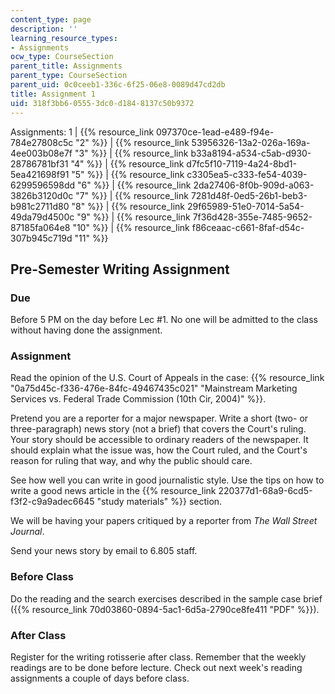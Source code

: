 ```yaml
---
content_type: page
description: ''
learning_resource_types:
- Assignments
ocw_type: CourseSection
parent_title: Assignments
parent_type: CourseSection
parent_uid: 0c0ceeb1-336c-6f25-06e8-0089d47cd2db
title: Assignment 1
uid: 318f3bb6-0555-3dc0-d184-8137c50b9372
---
```


Assignments: 1 | {{% resource_link 097370ce-1ead-e489-f94e-784e27808c5c "2" %}} | {{% resource_link 53956326-13a2-026a-169a-4ee003b08e7f "3" %}} | {{% resource_link b33a8194-a534-c5ab-d930-28786781bf31 "4" %}} | {{% resource_link d7fc5f10-7119-4a24-8bd1-5ea421698f91 "5" %}} | {{% resource_link c3305ea5-c333-fe54-4039-6299596598dd "6" %}} | {{% resource_link 2da27406-8f0b-909d-a063-3826b3120d0c "7" %}} | {{% resource_link 7281d48f-0ed5-26b1-beb3-b981c2711d80 "8" %}} | {{% resource_link 29f65989-51e0-7014-5a54-49da79d4500c "9" %}} | {{% resource_link 7f36d428-355e-7485-9652-87185fa064e8 "10" %}} | {{% resource_link f86ceaac-c661-8faf-d54c-307b945c719d "11" %}}

Pre-Semester Writing Assignment
-------------------------------

### Due

Before 5 PM on the day before Lec #1. No one will be admitted to the class without having done the assignment.

### Assignment

Read the opinion of the U.S. Court of Appeals in the case: {{% resource_link "0a75d45c-f336-476e-84fc-49467435c021" "Mainstream Marketing Services vs. Federal Trade Commission (10th Cir, 2004)" %}}.

Pretend you are a reporter for a major newspaper. Write a short (two- or three-paragraph) news story (not a brief) that covers the Court's ruling. Your story should be accessible to ordinary readers of the newspaper. It should explain what the issue was, how the Court ruled, and the Court's reason for ruling that way, and why the public should care.

See how well you can write in good journalistic style. Use the tips on how to write a good news article in the {{% resource_link 220377d1-68a9-6cd5-f3f2-c9a9adec6645 "study materials" %}} section.

We will be having your papers critiqued by a reporter from _The Wall Street Journal_.

Send your news story by email to 6.805 staff.

### Before Class

Do the reading and the search exercises described in the sample case brief ({{% resource_link 70d03860-0894-5ac1-6d5a-2790ce8fe411 "PDF" %}}).

### After Class

Register for the writing rotisserie after class. Remember that the weekly readings are to be done before lecture. Check out next week's reading assignments a couple of days before class.